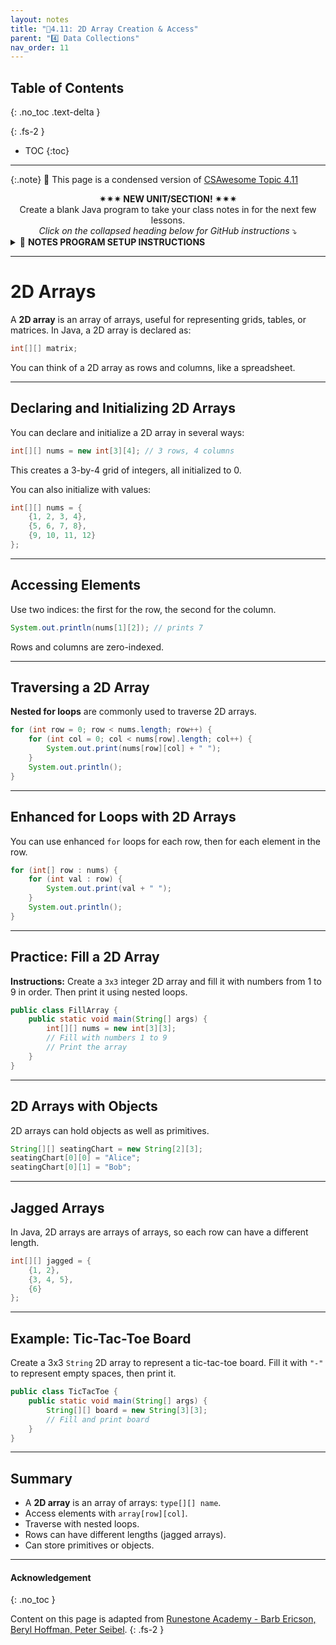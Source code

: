 ```yaml
---
layout: notes
title: "📓4.11: 2D Array Creation & Access" 
parent: "4️⃣ Data Collections"
nav_order: 11
---
```


## Table of Contents
{: .no_toc .text-delta }

{: .fs-2 }
- TOC
{:toc}

---

{:.note}
📖 This page is a condensed version of [CSAwesome Topic 4.11](https://runestone.academy/ns/books/published/csawesome2/topic-4-11-2Darrays.html) 

<div style="text-align: center;">
<span class="highlighter-green"> 
<strong>✴✴✴ NEW UNIT/SECTION! ✴✴✴</strong><br>Create a blank Java program to take your class notes in for the next few lessons.<br><em>Click on the collapsed heading below for GitHub instructions</em> ⤵  
</span>
</div>

<html>
  <details>
    <summary>📓 <strong class="text-green-200">NOTES PROGRAM SETUP INSTRUCTIONS</strong></summary>

<div class="setup" markdown="block">

1. Go to the public template **repository** for our class: [BWL-CS Java Template](https://github.com/BWL-CS/java-template)
2. Click the <button type="button" name="button" class="btn btn-green">Use this template</button> button above the list of files then select `Create a new repository`
3. Specify the **repository name**: `CS2-Unit4PartC-Notes`
4. For the **description**, write: `2D Array data collections`
5. Click <button type="button" name="button" class="btn btn-green">Create repository</button>
    > Now you have **your own personal copy** of this starter code that you can always access under the `Your repositories` section of GitHub! 📂
6. Now on your repository, click <button type="button" name="button" class="btn btn-green"> < > Code </button> and select the `Codespaces` tab
7. Click `Create Codespace on main` and wait for the environment to load, _then you're ready to code_!
8. 📝 Take notes in this Codespace during class, writing **code** & **comments** along with the instructor.

</div>

<br>

<div class="warn" markdown="block">

🛑 When class ends, don't forget to **SAVE YOUR WORK**! **Codespaces** are TEMPORARY editing environments, so you need to COMMIT changes properly in order to update the main **repository** for your program. 

_There are multiple steps to saving in GitHub Codespaces:_

1. Navigate to the `Source Control` menu on the _LEFT_ sidebar
2. Click the <button type="button" name="button" class="btn btn-green">commit changes</button> button on the _LEFT_ menu
3. Type a brief **commit message** at the top of the file that opens, for example: `updated Main.java`
4. Click the small `✔️` **checkmark** in the _TOP RIGHT_ corner
5. Click the <button type="button" name="button" class="btn btn-green">sync changes</button> button on the _LEFT_ menu
6. _Finally you can close your Codespace!_

</div>

</details>

</html>

---

# 2D Arrays

A **2D array** is an array of arrays, useful for representing grids, tables, or matrices. In Java, a 2D array is declared as:

```java
int[][] matrix;
````

You can think of a 2D array as rows and columns, like a spreadsheet.

---

## Declaring and Initializing 2D Arrays

You can declare and initialize a 2D array in several ways:

```java
int[][] nums = new int[3][4]; // 3 rows, 4 columns
```

This creates a 3-by-4 grid of integers, all initialized to 0.

You can also initialize with values:

```java
int[][] nums = {
    {1, 2, 3, 4},
    {5, 6, 7, 8},
    {9, 10, 11, 12}
};
```

---

## Accessing Elements

Use two indices: the first for the row, the second for the column.

```java
System.out.println(nums[1][2]); // prints 7
```

Rows and columns are zero-indexed.

---

## Traversing a 2D Array

**Nested for loops** are commonly used to traverse 2D arrays.

```java
for (int row = 0; row < nums.length; row++) {
    for (int col = 0; col < nums[row].length; col++) {
        System.out.print(nums[row][col] + " ");
    }
    System.out.println();
}
```

---

## Enhanced for Loops with 2D Arrays

You can use enhanced `for` loops for each row, then for each element in the row.

```java
for (int[] row : nums) {
    for (int val : row) {
        System.out.print(val + " ");
    }
    System.out.println();
}
```

---

## Practice: Fill a 2D Array

<div class="task" markdown="block">

**Instructions:**
Create a `3x3` integer 2D array and fill it with numbers from 1 to 9 in order. Then print it using nested loops.

```java
public class FillArray {
    public static void main(String[] args) {
        int[][] nums = new int[3][3];
        // Fill with numbers 1 to 9
        // Print the array
    }
}
```

</div>

---

## 2D Arrays with Objects

2D arrays can hold objects as well as primitives.

```java
String[][] seatingChart = new String[2][3];
seatingChart[0][0] = "Alice";
seatingChart[0][1] = "Bob";
```

---

## Jagged Arrays

In Java, 2D arrays are arrays of arrays, so each row can have a different length.

```java
int[][] jagged = {
    {1, 2},
    {3, 4, 5},
    {6}
};
```

---

## Example: Tic-Tac-Toe Board

<div class="task" markdown="block">

Create a 3x3 `String` 2D array to represent a tic-tac-toe board. Fill it with `"-"` to represent empty spaces, then print it.

```java
public class TicTacToe {
    public static void main(String[] args) {
        String[][] board = new String[3][3];
        // Fill and print board
    }
}
```

</div>

---

## Summary

* A **2D array** is an array of arrays: `type[][] name`.
* Access elements with `array[row][col]`.
* Traverse with nested loops.
* Rows can have different lengths (jagged arrays).
* Can store primitives or objects.

---

#### Acknowledgement
{: .no_toc }

Content on this page is adapted from [Runestone Academy - Barb Ericson, Beryl Hoffman, Peter Seibel](https://runestone.academy/ns/books/published/csawesome2/csawesome2.html).
{: .fs-2 }
